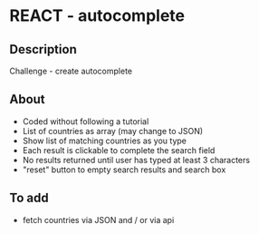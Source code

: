 # REACT - autocomplete

## Description

Challenge - create autocomplete

## About

- Coded without following a tutorial
- List of countries as array (may change to JSON)
- Show list of matching countries as you type
- Each result is clickable to complete the search field
- No results returned until user has typed at least 3 characters
- "reset" button to empty search results and search box

## To add

- fetch countries via JSON and / or via api
